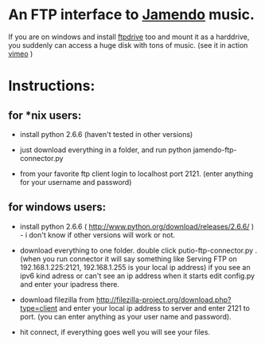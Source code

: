 An FTP interface to [Jamendo](http://www.jamendo.com/) music.
=============================================================

If you are on windows and install [ftpdrive](http://www.killprog.com/fdrve.html) too and mount it as a harddrive, you suddenly can access a huge disk with tons of music. (see it in action [vimeo](http://vimeo.com/19317287) )


Instructions:
=============

for *nix users: 
------------------
+ install python 2.6.6 (haven't tested in other versions)
+ just download everything in a folder, and run 
     python jamendo-ftp-connector.py

+ from your favorite ftp client login to localhost port 2121. (enter anything for your username and password)
	 
for windows users:
------------------
+ install python 2.6.6 ( http://www.python.org/download/releases/2.6.6/ ) - i don't know if other versions will work or not. 
+ download everything to one folder. double click putio-ftp-connector.py . (when you run connector it will say something like Serving FTP on 192.168.1.225:2121, 192.168.1.255 is your local ip address)
      if you see an ipv6 kind adress or can't see an ip address when it starts edit config.py  and enter your ipadress there.

+ download filezilla from http://filezilla-project.org/download.php?type=client and enter your local ip address to server and enter 2121 to port. (you can enter anything as your user name and password).
+ hit connect, if everything goes well you will see your files.

